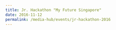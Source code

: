 ```yaml
---
title: Jr. Hackathon "My Future Singapore"
date: 2016-11-12
permalink: /media-hub/events/jr-hackathon-2016
---
```

